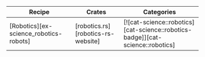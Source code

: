 | Recipe | Crates | Categories |
|---|---|---|
| [Robotics][ex-science_robotics-robots] | [robotics.rs][robotics-rs-website] | [![cat-science::robotics][cat-science::robotics-badge]][cat-science::robotics]  |
